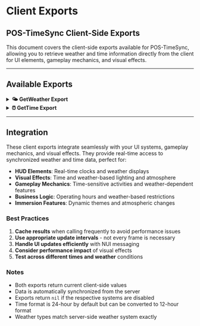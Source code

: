 # Client Exports

## POS-TimeSync Client-Side Exports

This document covers the client-side exports available for POS-TimeSync, allowing you to retrieve weather and time information directly from the client for UI elements, gameplay mechanics, and visual effects.

***

## Available Exports

<details>

<summary><strong>🌤️ GetWeather Export</strong></summary>

The client-side export function for retrieving current weather information from the POS-TimeSync system. This export provides the current weather state as displayed on the client.

### Usage

```lua
local weather = exports['POS-TimeSync']:GetWeather()
```

### Parameters

| Parameter | Type | Required | Description |
|-----------|------|----------|-------------|
| None | - | - | This export takes no parameters |

### Return Value

| Type | Description |
|------|-------------|
| `string` | Weather type string (e.g., "SUNNY", "RAIN", "SNOW", "FOG", etc.) |

### Weather Types

The export can return the following weather types:

| Weather Type | Description |
|--------------|-------------|
| `SUNNY` | Clear sunny weather |
| `CLOUDS` | Cloudy weather |
| `MISTY` | Misty conditions |
| `FOG` | Foggy weather |
| `OVERCASTDARK` | Dark overcast sky |
| `OVERCAST` | Overcast sky |
| `THUNDER` | Thunderstorm |
| `THUNDERSTORM` | Heavy thunderstorm |
| `DRIZZLE` | Light drizzle |
| `RAIN` | Rain weather |
| `SHOWER` | Heavy rain shower |
| `HURRICANE` | Hurricane conditions |
| `SNOWLIGHT` | Light snow |
| `SNOW` | Snow weather |
| `GROUNDBLIZZARD` | Ground-level blizzard |
| `SANDSTORM` | Sandstorm weather |

### Examples

#### Basic Weather Display

```lua
-- Get current weather for UI display
local currentWeather = exports['POS-TimeSync']:GetWeather()
SendNUIMessage({
    action = "updateWeather",
    weather = currentWeather
})

-- Display weather icon based on type
local weatherIcons = {
    SUNNY = "☀️",
    RAIN = "🌧️",
    SNOW = "❄️",
    FOG = "🌫️",
    THUNDER = "⛈️",
    CLOUDS = "☁️"
}

local icon = weatherIcons[currentWeather] or "🌤️"
print("Current weather: " .. icon .. " " .. currentWeather)
```

#### Weather-Based Camera Effects

```lua
-- Apply camera effects based on weather
local function applyWeatherEffects()
    local weather = exports['POS-TimeSync']:GetWeather()
    
    if weather == "FOG" or weather == "MISTY" then
        -- Reduce visibility
        SetWeatherTypeNow("FOG")
        AnimpostfxPlay("DeathFailMP", 0, false)
    elseif weather == "RAIN" or weather == "SHOWER" then
        -- Add rain effects
        SetWeatherTypeNow("RAIN")
        AnimpostfxPlay("MP_race_crash", 0, false)
    elseif weather == "SANDSTORM" then
        -- Add sandstorm effects
        AnimpostfxPlay("MP_corona_tournament_DOF", 0, false)
    else
        -- Clear effects
        AnimpostfxStop("DeathFailMP")
        AnimpostfxStop("MP_race_crash")
        AnimpostfxStop("MP_corona_tournament_DOF")
    end
end

-- Update effects when weather changes
Citizen.CreateThread(function()
    local lastWeather = nil
    while true do
        Citizen.Wait(5000)
        local currentWeather = exports['POS-TimeSync']:GetWeather()
        
        if lastWeather ~= currentWeather then
            applyWeatherEffects()
            lastWeather = currentWeather
        end
    end
end)
```

#### Weather-Based UI Updates

```lua
-- Update UI based on weather conditions
local function updateWeatherUI()
    local weather = exports['POS-TimeSync']:GetWeather()
    
    local weatherData = {
        type = weather,
        color = getWeatherColor(weather),
        description = getWeatherDescription(weather),
        severity = getWeatherSeverity(weather)
    }
    
    SendNUIMessage({
        action = "updateWeatherDisplay",
        data = weatherData
    })
end

local function getWeatherColor(weather)
    local colors = {
        SUNNY = "#FFD700",
        RAIN = "#4682B4",
        SNOW = "#E6E6FA",
        FOG = "#708090",
        THUNDER = "#2F4F4F",
        SANDSTORM = "#CD853F"
    }
    return colors[weather] or "#FFFFFF"
end

local function getWeatherDescription(weather)
    local descriptions = {
        SUNNY = "Clear skies with bright sunshine",
        RAIN = "Steady rainfall across the region",
        SNOW = "Snow falling, roads may be slippery",
        FOG = "Dense fog reducing visibility",
        THUNDER = "Thunderstorm with lightning",
        SANDSTORM = "Dangerous sandstorm conditions"
    }
    return descriptions[weather] or "Weather conditions are stable"
end

local function getWeatherSeverity(weather)
    local severities = {
        SUNNY = 1,
        CLOUDS = 1,
        MISTY = 2,
        FOG = 3,
        RAIN = 2,
        SHOWER = 3,
        THUNDER = 4,
        THUNDERSTORM = 5,
        HURRICANE = 5,
        SNOW = 2,
        SNOWLIGHT = 1,
        GROUNDBLIZZARD = 5,
        SANDSTORM = 5
    }
    return severities[weather] or 1
end
```

</details>

<details>

<summary><strong>⏰ GetTime Export</strong></summary>

The client-side export function for retrieving current time information from the POS-TimeSync system. This export provides the current game time in a structured format.

### Usage

```lua
local timeData = exports['POS-TimeSync']:GetTime()
```

### Parameters

| Parameter | Type | Required | Description |
|-----------|------|----------|-------------|
| None | - | - | This export takes no parameters |

### Return Value

| Type | Description |
|------|-------------|
| `table` | Table containing time information with `hour`, `minute`, and `second` keys |

### Return Table Structure

```lua
{
    hour = 14,    -- Hour (0-23)
    minute = 30,  -- Minute (0-59)
    second = 45   -- Second (0-59)
}
```

### Examples

#### Basic Time Display

```lua
-- Get current time for UI display
local timeData = exports['POS-TimeSync']:GetTime()
local timeString = string.format("%02d:%02d:%02d", timeData.hour, timeData.minute, timeData.second)

SendNUIMessage({
    action = "updateTime",
    time = timeString,
    hour = timeData.hour,
    minute = timeData.minute,
    second = timeData.second
})

print("Current time: " .. timeString)
```

#### 12-Hour Format Display

```lua
-- Convert to 12-hour format with AM/PM
local function formatTime12Hour()
    local timeData = exports['POS-TimeSync']:GetTime()
    local hour = timeData.hour
    local minute = timeData.minute
    local ampm = "AM"
    
    if hour == 0 then
        hour = 12
    elseif hour > 12 then
        hour = hour - 12
        ampm = "PM"
    elseif hour == 12 then
        ampm = "PM"
    end
    
    return string.format("%d:%02d %s", hour, minute, ampm)
end

-- Usage
local displayTime = formatTime12Hour()
print("Current time: " .. displayTime)
```

#### Time-Based UI Themes

```lua
-- Change UI theme based on time of day
local function updateTimeBasedTheme()
    local timeData = exports['POS-TimeSync']:GetTime()
    local hour = timeData.hour
    
    local theme = "day"
    
    if hour >= 6 and hour < 12 then
        theme = "morning"
    elseif hour >= 12 and hour < 18 then
        theme = "afternoon"
    elseif hour >= 18 and hour < 21 then
        theme = "evening"
    else
        theme = "night"
    end
    
    SendNUIMessage({
        action = "updateTheme",
        theme = theme,
        hour = hour
    })
end

-- Update theme every minute
Citizen.CreateThread(function()
    local lastMinute = -1
    while true do
        Citizen.Wait(1000)
        local timeData = exports['POS-TimeSync']:GetTime()
        
        if timeData.minute ~= lastMinute then
            updateTimeBasedTheme()
            lastMinute = timeData.minute
        end
    end
end)
```

#### Business Hours Check

```lua
-- Check if a business should be open based on time
local function isBusinessOpen(openHour, closeHour)
    local timeData = exports['POS-TimeSync']:GetTime()
    local currentHour = timeData.hour
    
    if openHour < closeHour then
        -- Normal hours (e.g., 9 AM to 5 PM)
        return currentHour >= openHour and currentHour < closeHour
    else
        -- Overnight hours (e.g., 10 PM to 6 AM)
        return currentHour >= openHour or currentHour < closeHour
    end
end

-- Usage examples
local isShopOpen = isBusinessOpen(8, 22)  -- 8 AM to 10 PM
local isBarOpen = isBusinessOpen(18, 2)   -- 6 PM to 2 AM
local is24HourOpen = isBusinessOpen(0, 24) -- 24/7

print("Shop open: " .. tostring(isShopOpen))
print("Bar open: " .. tostring(isBarOpen))
```

#### Time-Based Notifications

```lua
-- Show time-based notifications
local function checkTimeNotifications()
    local timeData = exports['POS-TimeSync']:GetTime()
    local hour = timeData.hour
    local minute = timeData.minute
    
    -- Check for hourly notifications
    if minute == 0 then
        if hour == 6 then
            TriggerEvent('POS-Core:notify', 'POS-TimeSync', 'Good morning! The sun is rising.', 'info', 5000)
        elseif hour == 12 then
            TriggerEvent('POS-Core:notify', 'POS-TimeSync', 'It\'s noon! Time for lunch.', 'info', 5000)
        elseif hour == 18 then
            TriggerEvent('POS-Core:notify', 'POS-TimeSync', 'Evening is approaching.', 'info', 5000)
        elseif hour == 22 then
            TriggerEvent('POS-Core:notify', 'POS-TimeSync', 'It\'s getting late. Consider resting.', 'info', 5000)
        end
    end
end

-- Check every minute
Citizen.CreateThread(function()
    local lastCheck = -1
    while true do
        Citizen.Wait(1000)
        local timeData = exports['POS-TimeSync']:GetTime()
        
        if timeData.minute ~= lastCheck then
            checkTimeNotifications()
            lastCheck = timeData.minute
        end
    end
end)
```

#### Real-Time Clock Widget

```lua
-- Create a real-time updating clock widget
local function createClockWidget()
    local function updateClock()
        local timeData = exports['POS-TimeSync']:GetTime()
        local weather = exports['POS-TimeSync']:GetWeather()
        
        local clockData = {
            time = string.format("%02d:%02d:%02d", timeData.hour, timeData.minute, timeData.second),
            time12 = formatTime12Hour(),
            weather = weather,
            hour = timeData.hour,
            minute = timeData.minute,
            second = timeData.second
        }
        
        SendNUIMessage({
            action = "updateClock",
            data = clockData
        })
    end
    
    -- Update every second
    Citizen.CreateThread(function()
        while true do
            Citizen.Wait(1000)
            updateClock()
        end
    end)
end

-- Initialize clock widget
createClockWidget()
```

#### Time-Based Lighting

```lua
-- Adjust lighting based on time of day
local function updateTimeLighting()
    local timeData = exports['POS-TimeSync']:GetTime()
    local hour = timeData.hour
    
    if hour >= 6 and hour < 8 then
        -- Sunrise
        SetArtificialLightsState(false)
        SetStreetlights(false)
    elseif hour >= 8 and hour < 19 then
        -- Daytime
        SetArtificialLightsState(false)
        SetStreetlights(false)
    elseif hour >= 19 and hour < 21 then
        -- Sunset
        SetArtificialLightsState(true)
        SetStreetlights(true)
    else
        -- Night
        SetArtificialLightsState(true)
        SetStreetlights(true)
    end
end

-- Update lighting every game minute
Citizen.CreateThread(function()
    local lastHour = -1
    while true do
        Citizen.Wait(5000)
        local timeData = exports['POS-TimeSync']:GetTime()
        
        if timeData.hour ~= lastHour then
            updateTimeLighting()
            lastHour = timeData.hour
        end
    end
end)
```

#### Combined Weather and Time Display

```lua
-- Create a comprehensive weather and time display
local function createWeatherTimeDisplay()
    local timeData = exports['POS-TimeSync']:GetTime()
    local weather = exports['POS-TimeSync']:GetWeather()
    
    local displayData = {
        time = {
            hour = timeData.hour,
            minute = timeData.minute,
            second = timeData.second,
            formatted = string.format("%02d:%02d", timeData.hour, timeData.minute),
            formatted12 = formatTime12Hour()
        },
        weather = {
            type = weather,
            display = weather:lower():gsub("^%l", string.upper),
            icon = getWeatherIcon(weather),
            color = getWeatherColor(weather)
        },
        period = getTimePeriod(timeData.hour)
    }
    
    SendNUIMessage({
        action = "updateWeatherTime",
        data = displayData
    })
end

local function getTimePeriod(hour)
    if hour >= 5 and hour < 12 then
        return "Morning"
    elseif hour >= 12 and hour < 17 then
        return "Afternoon"
    elseif hour >= 17 and hour < 21 then
        return "Evening"
    else
        return "Night"
    end
end

local function getWeatherIcon(weather)
    local icons = {
        SUNNY = "☀️",
        CLOUDS = "☁️",
        RAIN = "🌧️",
        SHOWER = "🌦️",
        THUNDER = "⛈️",
        THUNDERSTORM = "⛈️",
        SNOW = "❄️",
        SNOWLIGHT = "🌨️",
        FOG = "🌫️",
        MISTY = "🌫️",
        SANDSTORM = "🌪️",
        HURRICANE = "🌀"
    }
    return icons[weather] or "🌤️"
end

-- Update display every 5 seconds
Citizen.CreateThread(function()
    while true do
        Citizen.Wait(5000)
        createWeatherTimeDisplay()
    end
end)
```

</details>

***

## Integration

These client exports integrate seamlessly with your UI systems, gameplay mechanics, and visual effects. They provide real-time access to synchronized weather and time data, perfect for:

- **HUD Elements**: Real-time clocks and weather displays
- **Visual Effects**: Time and weather-based lighting and atmosphere
- **Gameplay Mechanics**: Time-sensitive activities and weather-dependent features
- **Business Logic**: Operating hours and weather-based restrictions
- **Immersion Features**: Dynamic themes and atmospheric changes

### Best Practices

1. **Cache results** when calling frequently to avoid performance issues
2. **Use appropriate update intervals** - not every frame is necessary
3. **Handle UI updates efficiently** with NUI messaging
4. **Consider performance impact** of visual effects
5. **Test across different times and weather** conditions

### Notes

- Both exports return current client-side values
- Data is automatically synchronized from the server
- Exports return `nil` if the respective systems are disabled
- Time format is 24-hour by default but can be converted to 12-hour format
- Weather types match server-side weather system exactly